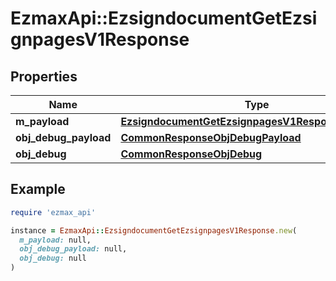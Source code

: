 # EzmaxApi::EzsigndocumentGetEzsignpagesV1Response

## Properties

| Name | Type | Description | Notes |
| ---- | ---- | ----------- | ----- |
| **m_payload** | [**EzsigndocumentGetEzsignpagesV1ResponseMPayload**](EzsigndocumentGetEzsignpagesV1ResponseMPayload.md) |  |  |
| **obj_debug_payload** | [**CommonResponseObjDebugPayload**](CommonResponseObjDebugPayload.md) |  | [optional] |
| **obj_debug** | [**CommonResponseObjDebug**](CommonResponseObjDebug.md) |  | [optional] |

## Example

```ruby
require 'ezmax_api'

instance = EzmaxApi::EzsigndocumentGetEzsignpagesV1Response.new(
  m_payload: null,
  obj_debug_payload: null,
  obj_debug: null
)
```

